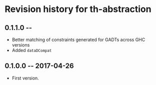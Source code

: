 # Revision history for th-abstraction

## 0.1.1.0  --

* Better matching of constraints generated for GADTs across GHC versions
* Added `dataDCompat`

## 0.1.0.0  -- 2017-04-26

* First version.
